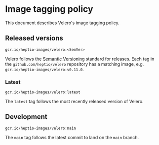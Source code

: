 # Image tagging policy

This document describes Velero's image tagging policy.

## Released versions

`gcr.io/heptio-images/velero:<SemVer>`

Velero follows the [Semantic Versioning](http://semver.org/) standard for releases. Each tag in the `github.com/heptio/velero` repository has a matching image, e.g. `gcr.io/heptio-images/velero:v0.11.0`.

### Latest

`gcr.io/heptio-images/velero:latest`

The `latest` tag follows the most recently released version of Velero.

## Development

`gcr.io/heptio-images/velero:main`

The `main` tag follows the latest commit to land on the `main` branch.
